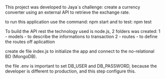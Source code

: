This project was developed to Jaya´s challenge: create a currency converter using an external API to retrieve the exchange rate.

to run this application use the command: npm start and to test: npm test

To build the API rest the technology used is node.js, 2 folders was created:
    1 - models - to describe the informations to transaction
    2 - routes - to define the routes off aplicattion

create de file index.js to initialize the app and connect to the no-relational BD (MongoDB).

the file .env is important to set DB_USER and DB_PASSWORD, because the developer is different to production, and this step configure this.


